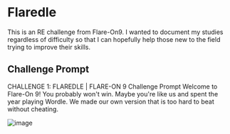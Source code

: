 # Flaredle
This is an RE challenge from Flare-On9. I wanted to document my studies regardless of difficulty so that I can hopefully help those new to the field trying to improve their skills.

## Challenge Prompt
CHALLENGE 1: FLAREDLE | FLARE-ON 9
Challenge Prompt
Welcome to Flare-On 9!
You probably won't win. Maybe you're like us and spent the year playing Wordle. We made our own version that is too
hard to beat without cheating.

![image](https://github.com/user-attachments/assets/a7ab71cb-de54-4cfa-90fb-cccb47b19ce9)

